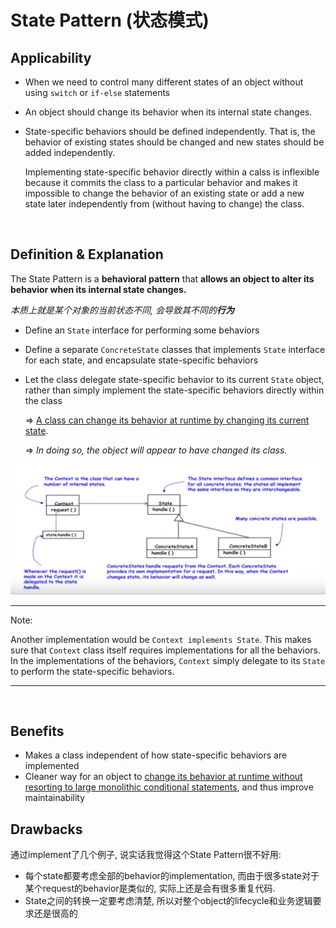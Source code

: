 # State Pattern (状态模式)

## Applicability

* When we need to control many different states of an object without using `switch` or `if-else` statements

* An object should change its behavior when its internal state changes.

* State-specific behaviors should be defined independently. That is, the behavior of existing states should be changed and new states should be added independently.

  Implementing state-specific behavior directly within a calss is inflexible because it commits the class to a particular behavior and makes it impossible to change the behavior of an existing state or add a new state later independently from (without having to change) the class.

<br>

## Definition & Explanation

The State Pattern is a **behavioral pattern** that **allows an object to alter its behavior when its internal state changes.**

*本质上就是某个对象的当前状态不同, 会导致其不同的**行为***

* Define an `State` interface for performing some behaviors

* Define a separate `ConcreteState` classes that implements `State` interface for each state, and encapsulate state-specific behaviors

* Let the class delegate state-specific behavior to its current `State` object, rather than simply implement the state-specific behaviors directly within the class

  => <u>A class can change its behavior at runtime by changing its current state</u>.

  => *In doing so, the object will appear to have changed its class.*

<img src="https://github.com/Ziang-Lu/Design-Patterns/blob/master/4-Behavioral%20Patterns/5-State%20Pattern/state_pattern.png?raw=true">

***

Note:

Another implementation would be `Context implements State`. This makes sure that `Context` class itself requires implementations for all the behaviors. In the implementations of the behaviors, `Context` simply delegate to its `State` to perform the state-specific behaviors.

***

<br>

## Benefits

* Makes a class independent of how state-specific behaviors are implemented
* Cleaner way for an object to <u>change its behavior at runtime without resorting to large monolithic conditional statements</u>, and thus improve maintainability

## Drawbacks

通过implement了几个例子, 说实话我觉得这个State Pattern很不好用:

* 每个state都要考虑全部的behavior的implementation, 而由于很多state对于某个request的behavior是类似的, 实际上还是会有很多重复代码.
* State之间的转换一定要考虑清楚, 所以对整个object的lifecycle和业务逻辑要求还是很高的

